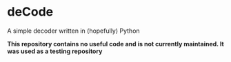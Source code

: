 # deCode
A simple decoder written in (hopefully) Python

**This repository contains no useful code and is not currently maintained. It was used as a testing repository**
